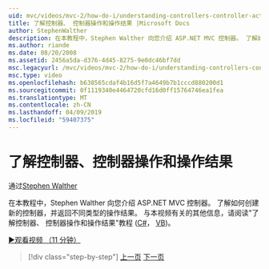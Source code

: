 ```yaml
---
uid: mvc/videos/mvc-2/how-do-i/understanding-controllers-controller-actions-and-action-results
title: 了解控制器、 控制器操作和操作结果 |Microsoft Docs
author: StephenWalther
description: 在本教程中，Stephen Walther 向您介绍 ASP.NET MVC 控制器。 了解如何创建新的控制器，并返回不同类型的操作 res...
ms.author: riande
ms.date: 08/20/2008
ms.assetid: 2456a5da-d376-4d45-8275-9e0dc46bf7dd
msc.legacyurl: /mvc/videos/mvc-2/how-do-i/understanding-controllers-controller-actions-and-action-results
msc.type: video
ms.openlocfilehash: b638565cdaf4b16d5f7a4649b7b1cccd880200d1
ms.sourcegitcommit: 0f1119340e4464720cfd16d0ff15764746ea1fea
ms.translationtype: MT
ms.contentlocale: zh-CN
ms.lasthandoff: 04/09/2019
ms.locfileid: "59407375"
---
```

# <a name="understanding-controllers-controller-actions-and-action-results"></a>了解控制器、控制器操作和操作结果

通过[Stephen Walther](https://github.com/StephenWalther)

在本教程中，Stephen Walther 向您介绍 ASP.NET MVC 控制器。 了解如何创建新的控制器，并返回不同类型的操作结果。 与本视频有关的其他信息，请阅读"了解控制器、 控制器操作和操作结果"教程 ([C#](../../../overview/older-versions-1/controllers-and-routing/aspnet-mvc-controllers-overview-cs.md)， [VB](../../../overview/older-versions-1/controllers-and-routing/asp-net-mvc-controller-overview-vb.md))。

[&#9654;观看视频 （11 分钟）](https://channel9.msdn.com/Blogs/ASP-NET-Site-Videos/understanding-controllers-controller-actions-and-action-results)

> [!div class="step-by-step"]
> [上一页](aspnet-mvc-controller-overview.md)
> [下一页](understanding-views-view-data-and-html-helpers.md)
